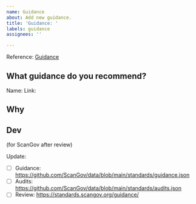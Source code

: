 ```yaml
---
name: Guidance
about: Add new guidance.
title: 'Guidance: '
labels: guidance
assignees: ''

---
```


Reference: [Guidance](https://standards.scangov.org/guidance)

## What guidance do you recommend?

Name: 
Link: 

## Why



## Dev
(for ScanGov after review)

Update:

- [ ] Guidance: https://github.com/ScanGov/data/blob/main/standards/guidance.json
- [ ] Audits: https://github.com/ScanGov/data/blob/main/standards/audits.json
- [ ] Review: https://standards.scangov.org/guidance/
